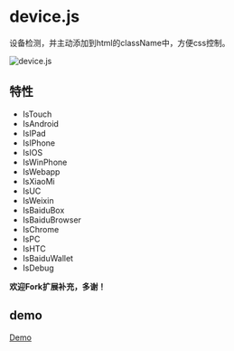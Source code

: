 # device.js
设备检测，并主动添加到html的className中，方便css控制。

![device.js](https://cloud.githubusercontent.com/assets/2696107/9286775/194403b0-432e-11e5-85ab-1c7801c25119.png)

## 特性

* IsTouch
* IsAndroid
* IsIPad
* IsIPhone
* IsIOS
* IsWinPhone
* IsWebapp
* IsXiaoMi
* IsUC
* IsWeixin
* IsBaiduBox
* IsBaiduBrowser
* IsChrome
* IsPC
* IsHTC
* IsBaiduWallet
* IsDebug

**欢迎Fork扩展补充，多谢！**

## demo

[Demo](http://binnng.github.io/device.js/demo.html)

